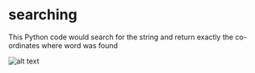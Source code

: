 # searching
This Python code would search for the string and return exactly the co-ordinates where word was found

![alt text](https://github.com/prerakpatelca/searching/blob/master/Screen%20Shot%202020-12-26%20at%209.29.33%20PM.png)

